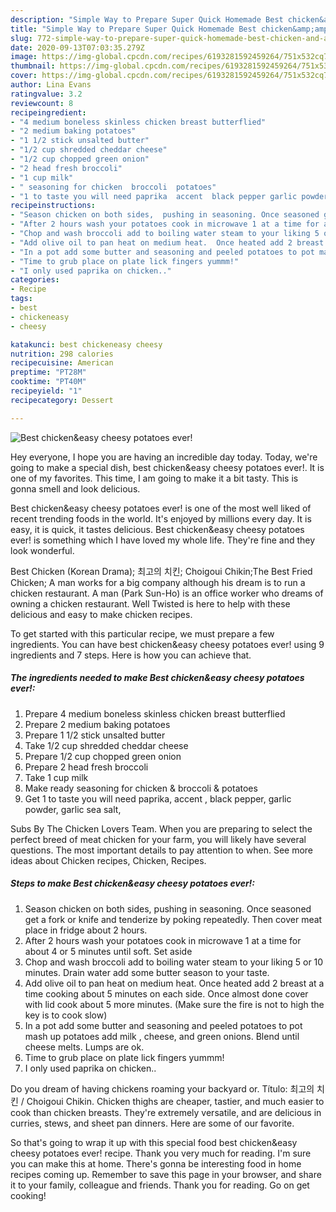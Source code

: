 ```yaml
---
description: "Simple Way to Prepare Super Quick Homemade Best chicken&amp;amp;easy cheesy potatoes ever!"
title: "Simple Way to Prepare Super Quick Homemade Best chicken&amp;amp;easy cheesy potatoes ever!"
slug: 772-simple-way-to-prepare-super-quick-homemade-best-chicken-and-amp-easy-cheesy-potatoes-ever
date: 2020-09-13T07:03:35.279Z
image: https://img-global.cpcdn.com/recipes/6193281592459264/751x532cq70/best-chickeneasy-cheesy-potatoes-ever-recipe-main-photo.jpg
thumbnail: https://img-global.cpcdn.com/recipes/6193281592459264/751x532cq70/best-chickeneasy-cheesy-potatoes-ever-recipe-main-photo.jpg
cover: https://img-global.cpcdn.com/recipes/6193281592459264/751x532cq70/best-chickeneasy-cheesy-potatoes-ever-recipe-main-photo.jpg
author: Lina Evans
ratingvalue: 3.2
reviewcount: 8
recipeingredient:
- "4 medium boneless skinless chicken breast butterflied"
- "2 medium baking potatoes"
- "1 1/2 stick unsalted butter"
- "1/2 cup shredded cheddar cheese"
- "1/2 cup chopped green onion"
- "2 head fresh broccoli"
- "1 cup milk"
- " seasoning for chicken  broccoli  potatoes"
- "1 to taste you will need paprika  accent  black pepper garlic powder garlic sea salt"
recipeinstructions:
- "Season chicken on both sides,  pushing in seasoning. Once seasoned get a fork or knife and tenderize by poking repeatedly.  Then cover meat place in fridge about 2 hours."
- "After 2 hours wash your potatoes cook in microwave 1 at a time for about 4 or 5 minutes until soft. Set aside"
- "Chop and wash broccoli add to boiling water steam to your liking 5 or 10 minutes.  Drain water add some butter season to your taste."
- "Add olive oil to pan heat on medium heat.  Once heated add 2 breast at a time cooking about 5 minutes on each side. Once almost done cover with lid cook about 5 more minutes.  (Make sure the fire is not to high the key is to cook slow)"
- "In a pot add some butter and seasoning and peeled potatoes to pot mash up potatoes add milk , cheese, and green onions.  Blend until cheese melts. Lumps are ok."
- "Time to grub place on plate lick fingers yummm!"
- "I only used paprika on chicken.."
categories:
- Recipe
tags:
- best
- chickeneasy
- cheesy

katakunci: best chickeneasy cheesy 
nutrition: 298 calories
recipecuisine: American
preptime: "PT28M"
cooktime: "PT40M"
recipeyield: "1"
recipecategory: Dessert

---
```



![Best chicken&amp;easy cheesy potatoes ever!](https://img-global.cpcdn.com/recipes/6193281592459264/751x532cq70/best-chickeneasy-cheesy-potatoes-ever-recipe-main-photo.jpg)

Hey everyone, I hope you are having an incredible day today. Today, we're going to make a special dish, best chicken&amp;easy cheesy potatoes ever!. It is one of my favorites. This time, I am going to make it a bit tasty. This is gonna smell and look delicious.

Best chicken&amp;easy cheesy potatoes ever! is one of the most well liked of recent trending foods in the world. It's enjoyed by millions every day. It is easy, it is quick, it tastes delicious. Best chicken&amp;easy cheesy potatoes ever! is something which I have loved my whole life. They're fine and they look wonderful.

Best Chicken (Korean Drama); 최고의 치킨; Choigoui Chikin;The Best Fried Chicken; A man works for a big company although his dream is to run a chicken restaurant. A man (Park Sun-Ho) is an office worker who dreams of owning a chicken restaurant. Well Twisted is here to help with these delicious and easy to make chicken recipes.


To get started with this particular recipe, we must prepare a few ingredients. You can have best chicken&amp;easy cheesy potatoes ever! using 9 ingredients and 7 steps. Here is how you can achieve that.

<!--inarticleads1-->

##### The ingredients needed to make Best chicken&amp;easy cheesy potatoes ever!:

1. Prepare 4 medium boneless skinless chicken breast butterflied
1. Prepare 2 medium baking potatoes
1. Prepare 1 1/2 stick unsalted butter
1. Take 1/2 cup shredded cheddar cheese
1. Prepare 1/2 cup chopped green onion
1. Prepare 2 head fresh broccoli
1. Take 1 cup milk
1. Make ready  seasoning for chicken &amp; broccoli &amp; potatoes
1. Get 1 to taste you will need paprika,  accent , black pepper, garlic powder, garlic sea salt,


Subs By The Chicken Lovers Team. When you are preparing to select the perfect breed of meat chicken for your farm, you will likely have several questions. The most important details to pay attention to when. See more ideas about Chicken recipes, Chicken, Recipes. 

<!--inarticleads2-->

##### Steps to make Best chicken&amp;easy cheesy potatoes ever!:

1. Season chicken on both sides,  pushing in seasoning. Once seasoned get a fork or knife and tenderize by poking repeatedly.  Then cover meat place in fridge about 2 hours.
1. After 2 hours wash your potatoes cook in microwave 1 at a time for about 4 or 5 minutes until soft. Set aside
1. Chop and wash broccoli add to boiling water steam to your liking 5 or 10 minutes.  Drain water add some butter season to your taste.
1. Add olive oil to pan heat on medium heat.  Once heated add 2 breast at a time cooking about 5 minutes on each side. Once almost done cover with lid cook about 5 more minutes.  (Make sure the fire is not to high the key is to cook slow)
1. In a pot add some butter and seasoning and peeled potatoes to pot mash up potatoes add milk , cheese, and green onions.  Blend until cheese melts. Lumps are ok.
1. Time to grub place on plate lick fingers yummm!
1. I only used paprika on chicken..


Do you dream of having chickens roaming your backyard or. Título: 최고의 치킨 / Choigoui Chikin. Chicken thighs are cheaper, tastier, and much easier to cook than chicken breasts. They&#39;re extremely versatile, and are delicious in curries, stews, and sheet pan dinners. Here are some of our favorite. 

So that's going to wrap it up with this special food best chicken&amp;easy cheesy potatoes ever! recipe. Thank you very much for reading. I'm sure you can make this at home. There's gonna be interesting food in home recipes coming up. Remember to save this page in your browser, and share it to your family, colleague and friends. Thank you for reading. Go on get cooking!
